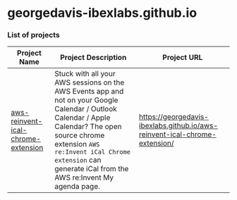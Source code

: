 # georgedavis-ibexlabs.github.io

### List of projects

| Project Name  | Project Description | Project URL |
| ------------- | ------------- | ------------- |
| [aws-reinvent-ical-chrome-extension](https://github.com/GeorgeDavis-Ibexlabs/aws-reinvent-ical-chrome-extension) | Stuck with all your AWS sessions on the AWS Events app and not on your Google Calendar / Outlook Calendar / Apple Calendar? The open source chrome extension `AWS re:Invent iCal Chrome extension` can generate iCal from the AWS re:Invent My agenda page. | https://georgedavis-ibexlabs.github.io/aws-reinvent-ical-chrome-extension/ |